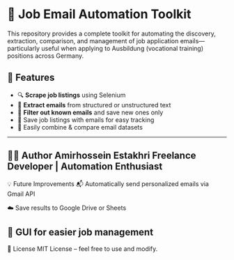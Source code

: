 # 💼 Job Email Automation Toolkit

This repository provides a complete toolkit for automating the discovery, extraction, comparison, and management of job application emails—particularly useful when applying to Ausbildung (vocational training) positions across Germany.

## 📌 Features

- 🔍 **Scrape job listings** using Selenium
- 📧 **Extract emails** from structured or unstructured text
- 🧠 **Filter out known emails** and save new ones only
- 💾 Save job listings with emails for easy tracking
- 🔁 Easily combine & compare email datasets

---
🙋‍♂️ Author
Amirhossein Estakhri
Freelance Developer | Automation Enthusiast 
---
💡 Future Improvements
📬 Automatically send personalized emails via Gmail API

☁️ Save results to Google Drive or Sheets

🧾 GUI for easier job management
---
📄 License
MIT License – feel free to use and modify.


